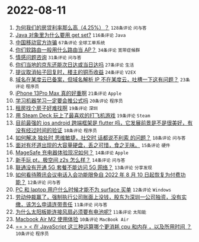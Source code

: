 # 2022-08-11

1. [为何我们的房贷利率那么高（4.25%）？](https://www.v2ex.com/t/872081) `128条评论` `问与答`
1. [Java 对象里为什么要用 get set?](https://www.v2ex.com/t/872064) `116条评论` `Java`
1. [中国移动官方诈骗](https://www.v2ex.com/t/872095) `67条评论` `全球工单系统`
1. [你们软路由一般用什么路由当 AP？](https://www.v2ex.com/t/872108) `34条评论` `宽带症候群`
1. [情感问题咨询](https://www.v2ex.com/t/872100) `31条评论` `问与答`
1. [你们当地的京东还能次日达或当日达吗](https://www.v2ex.com/t/872126) `27条评论` `生活`
1. [提议取消帖子回复时，楼主的铜币收益](https://www.v2ex.com/t/872098) `24条评论` `V2EX`
1. [域名在某度云已备案，但域名解析 IP 不在某度云，吐槽一下这有问题？](https://www.v2ex.com/t/872113) `23条评论` `程序员`
1. [iPhone 13Pro Max 真的好重啊](https://www.v2ex.com/t/872123) `21条评论` `Apple`
1. [学习机器学习一定要会推公式吗](https://www.v2ex.com/t/872116) `20条评论` `程序员`
1. [租房找个房子好难找啊](https://www.v2ex.com/t/872076) `19条评论` `深圳`
1. [用 Steam Deck 玩上了最喜欢的打飞机游戏](https://www.v2ex.com/t/872063) `19条评论` `Steam`
1. [目前最强的 ios android 跨端框架是 flutter 吗，它发展前景是不是很美好，有没有经过时间的验证](https://www.v2ex.com/t/872077) `18条评论` `程序员`
1. [如何解决 独处时 思维敏捷，社交时 话都说不利索 的问题？](https://www.v2ex.com/t/872072) `18条评论` `问与答`
1. [面对有坏道出现的大容量硬盘，丢之可惜，食之无味。](https://www.v2ex.com/t/872073) `15条评论` `硬件`
1. [MageSafe 充电器体验现况如何？](https://www.v2ex.com/t/872089) `14条评论` `Apple`
1. [新手玩 pt，极空间 z2s 怎么样？](https://www.v2ex.com/t/872087) `14条评论` `问与答`
1. [联通没有开通 5G 套餐不能访问 5G 网络？](https://www.v2ex.com/t/872070) `13条评论` `分享发现`
1. [如何看待腾讯会议电话入会功能限免自 2022 年 8 月 10 日起恢复为付费功能？](https://www.v2ex.com/t/872118) `12条评论` `问与答`
1. [PC 和 laptop 用户什么时候才能不为 surface 买单](https://www.v2ex.com/t/872078) `12条评论` `Windows`
1. [劳动仲裁赢了，强制执行公司账面上没钱，股东为深圳一公司独资，没有实缴，该怎么申请连带责任](https://www.v2ex.com/t/872112) `11条评论` `问与答`
1. [为什么太阳板能连接风扇必须要有电池呢?](https://www.v2ex.com/t/872080) `11条评论` `太阳能`
1. [Macbook Air M2 使用体验](https://www.v2ex.com/t/872133) `10条评论` `MacBook Air`
1. [== > < 在 JavaScript 这三种运算哪个更消耗 cpu 和内存 ，以及所用时间 ？](https://www.v2ex.com/t/872131) `10条评论` `程序员`
